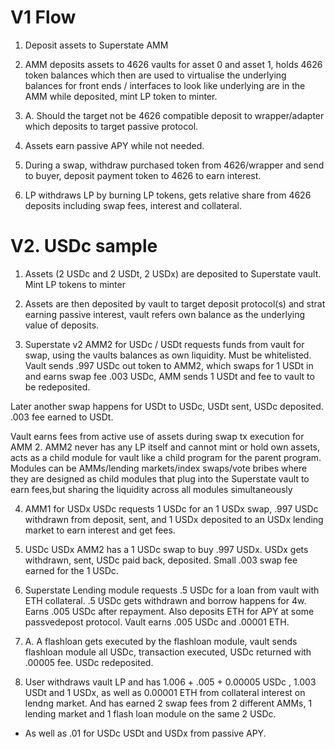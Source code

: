 # V1 Flow
1. Deposit assets to Superstate AMM

2. AMM deposits assets to 4626 vaults for asset 0 and asset 1, holds 4626 token balances which then are used to virtualise the underlying balances for front ends / interfaces to look like underlying are in the AMM while deposited, mint LP token to minter.

2. A. Should the target not be 4626 compatible deposit to wrapper/adapter which deposits to target passive protocol.

3. Assets earn passive APY while not needed.

4. During a swap, withdraw purchased token from 4626/wrapper and send to buyer, deposit payment token to 4626 to earn interest.

5. LP withdraws LP by burning LP tokens, gets relative share from 4626 deposits including swap fees, interest and collateral.

# V2. USDc sample
1. Assets (2 USDc and 2 USDt, 2 USDx) are deposited to Superstate vault. Mint LP tokens to minter

2. Assets are then deposited by vault to target deposit protocol(s) and strat earning passive interest, vault refers own balance as the underlying value of deposits.

3. Superstate v2 AMM2 for USDc / USDt requests funds from vault for swap, using the vaults balances as own liquidity. Must be whitelisted. Vault sends .997 USDc out token to AMM2, which swaps for 1 USDt in and earns swap fee .003 USDc, AMM sends 1 USDt and fee to vault to be redeposited.

Later another swap happens for USDt to USDc, USDt sent, USDc deposited. .003 fee earned to USDt.

Vault earns fees from active use of assets during swap tx execution for AMM 2. AMM2 never has any LP itself and cannot mint or hold own assets, acts as a child module for vault like a child program for the parent program. Modules can be AMMs/lending markets/index swaps/vote bribes where they are designed as child modules that plug into the Superstate vault to earn fees,but sharing the liquidity across all modules simultaneously

4. AMM1 for USDx USDc requests 1 USDc for an 1 USDx swap, .997 USDc withdrawn from deposit, sent, and 1 USDx deposited to an USDx lending market to earn interest and get fees. 

5. USDc USDx AMM2 has a 1 USDc swap to buy .997 USDx. USDx gets withdrawn, sent, USDc paid back, deposited. Small .003 swap fee earned for the 1 USDc.

6. Superstate Lending module requests .5 USDc for a loan from vault with ETH collateral. .5 USDc gets withdrawn and borrow happens for 4w. Earns .005 USDc after repayment. Also deposits ETH for APY at some passvedepost protocol. Vault earns .005 USDc and .00001 ETH.

6. A. A flashloan gets executed by the flashloan module, vault sends flashloan module all USDc, transaction executed, USDc returned with .00005 fee. USDc redeposited. 

7. User withdraws vault LP and has 1.006 + .005 + 0.00005 USDc , 1.003 USDt and 1 USDx, as well as 0.00001 ETH from collateral interest on lendng market. And has earned 2 swap fees from 2 different AMMs, 1 lending market and 1 flash loan module on the same 2 USDc. 
+ As well as .01 for USDc USDt and USDx from passive APY.

